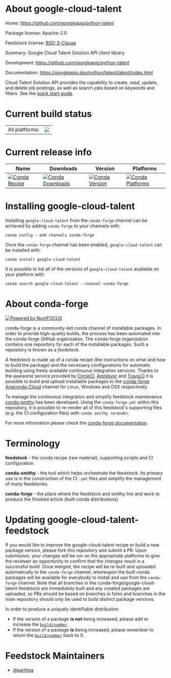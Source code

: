 About google-cloud-talent
=========================

Home: https://github.com/googleapis/python-talent

Package license: Apache-2.0

Feedstock license: [BSD-3-Clause](https://github.com/conda-forge/google-cloud-talent-feedstock/blob/master/LICENSE.txt)

Summary: Google Cloud Talent Solution API client library

Development: https://github.com/googleapis/python-talent

Documentation: https://googleapis.dev/python/talent/latest/index.html

Cloud Talent Solution API provides the capability to create, read, update, and delete job postings, as well as search jobs based on keywords and filters.
See the [quick start guide](https://googleapis.dev/python/talent/latest/index.html#quick-start).

Current build status
====================


<table><tr><td>All platforms:</td>
    <td>
      <a href="https://dev.azure.com/conda-forge/feedstock-builds/_build/latest?definitionId=9612&branchName=master">
        <img src="https://dev.azure.com/conda-forge/feedstock-builds/_apis/build/status/google-cloud-talent-feedstock?branchName=master">
      </a>
    </td>
  </tr>
</table>

Current release info
====================

| Name | Downloads | Version | Platforms |
| --- | --- | --- | --- |
| [![Conda Recipe](https://img.shields.io/badge/recipe-google--cloud--talent-green.svg)](https://anaconda.org/conda-forge/google-cloud-talent) | [![Conda Downloads](https://img.shields.io/conda/dn/conda-forge/google-cloud-talent.svg)](https://anaconda.org/conda-forge/google-cloud-talent) | [![Conda Version](https://img.shields.io/conda/vn/conda-forge/google-cloud-talent.svg)](https://anaconda.org/conda-forge/google-cloud-talent) | [![Conda Platforms](https://img.shields.io/conda/pn/conda-forge/google-cloud-talent.svg)](https://anaconda.org/conda-forge/google-cloud-talent) |

Installing google-cloud-talent
==============================

Installing `google-cloud-talent` from the `conda-forge` channel can be achieved by adding `conda-forge` to your channels with:

```
conda config --add channels conda-forge
```

Once the `conda-forge` channel has been enabled, `google-cloud-talent` can be installed with:

```
conda install google-cloud-talent
```

It is possible to list all of the versions of `google-cloud-talent` available on your platform with:

```
conda search google-cloud-talent --channel conda-forge
```


About conda-forge
=================

[![Powered by NumFOCUS](https://img.shields.io/badge/powered%20by-NumFOCUS-orange.svg?style=flat&colorA=E1523D&colorB=007D8A)](http://numfocus.org)

conda-forge is a community-led conda channel of installable packages.
In order to provide high-quality builds, the process has been automated into the
conda-forge GitHub organization. The conda-forge organization contains one repository
for each of the installable packages. Such a repository is known as a *feedstock*.

A feedstock is made up of a conda recipe (the instructions on what and how to build
the package) and the necessary configurations for automatic building using freely
available continuous integration services. Thanks to the awesome service provided by
[CircleCI](https://circleci.com/), [AppVeyor](https://www.appveyor.com/)
and [TravisCI](https://travis-ci.com/) it is possible to build and upload installable
packages to the [conda-forge](https://anaconda.org/conda-forge)
[Anaconda-Cloud](https://anaconda.org/) channel for Linux, Windows and OSX respectively.

To manage the continuous integration and simplify feedstock maintenance
[conda-smithy](https://github.com/conda-forge/conda-smithy) has been developed.
Using the ``conda-forge.yml`` within this repository, it is possible to re-render all of
this feedstock's supporting files (e.g. the CI configuration files) with ``conda smithy rerender``.

For more information please check the [conda-forge documentation](https://conda-forge.org/docs/).

Terminology
===========

**feedstock** - the conda recipe (raw material), supporting scripts and CI configuration.

**conda-smithy** - the tool which helps orchestrate the feedstock.
                   Its primary use is in the construction of the CI ``.yml`` files
                   and simplify the management of *many* feedstocks.

**conda-forge** - the place where the feedstock and smithy live and work to
                  produce the finished article (built conda distributions)


Updating google-cloud-talent-feedstock
======================================

If you would like to improve the google-cloud-talent recipe or build a new
package version, please fork this repository and submit a PR. Upon submission,
your changes will be run on the appropriate platforms to give the reviewer an
opportunity to confirm that the changes result in a successful build. Once
merged, the recipe will be re-built and uploaded automatically to the
`conda-forge` channel, whereupon the built conda packages will be available for
everybody to install and use from the `conda-forge` channel.
Note that all branches in the conda-forge/google-cloud-talent-feedstock are
immediately built and any created packages are uploaded, so PRs should be based
on branches in forks and branches in the main repository should only be used to
build distinct package versions.

In order to produce a uniquely identifiable distribution:
 * If the version of a package **is not** being increased, please add or increase
   the [``build/number``](https://docs.conda.io/projects/conda-build/en/latest/resources/define-metadata.html#build-number-and-string).
 * If the version of a package **is** being increased, please remember to return
   the [``build/number``](https://docs.conda.io/projects/conda-build/en/latest/resources/define-metadata.html#build-number-and-string)
   back to 0.

Feedstock Maintainers
=====================

* [@parthea](https://github.com/parthea/)

